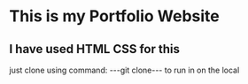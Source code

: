 <h1>This is my Portfolio Website</h1>
<h2>I have used HTML CSS for this</h2>
<p>just clone using command: ---git clone--- to run in on the local</p>
